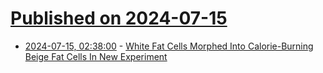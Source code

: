 # [Published on 2024-07-15](index.md)

* [2024-07-15, 02:38:00](https://soylentnews.org/article.pl?sid=24/07/13/169210&from=rss) - [White Fat Cells Morphed Into Calorie-Burning Beige Fat Cells In New Experiment](https://soylentnews.org/article.pl?sid=24/07/13/169210&from=rss)

